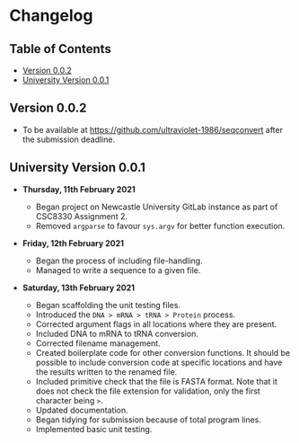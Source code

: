 # Changelog

## Table of Contents

- [Version 0.0.2](#version-002)
- [University Version 0.0.1](#university-version-001)

## Version 0.0.2

- To be available at <https://github.com/ultraviolet-1986/seqconvert> after the
  submission deadline.

## University Version 0.0.1

- **Thursday, 11th February 2021**
  - Began project on Newcastle University GitLab instance as part of CSC8330
    Assignment 2.
  - Removed `argparse` to favour `sys.argv` for better function execution.

- **Friday, 12th February 2021**
  - Began the process of including file-handling.
  - Managed to write a sequence to a given file.

- **Saturday, 13th February 2021**
  - Began scaffolding the unit testing files.
  - Introduced the `DNA > mRNA > tRNA > Protein` process.
  - Corrected argument flags in all locations where they are present.
  - Included DNA to mRNA to tRNA conversion.
  - Corrected filename management.
  - Created boilerplate code for other conversion functions. It should be
    possible to include conversion code at specific locations and have the
    results written to the renamed file.
  - Included primitive check that the file is FASTA format. Note that it does
    not check the file extension for validation, only the first character being
    `>`.
  - Updated documentation.
  - Began tidying for submission because of total program lines.
  - Implemented basic unit testing.
